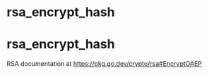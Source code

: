 # rsa_encrypt_hash
# rsa_encrypt_hash


RSA documentation at https://pkg.go.dev/crypto/rsa#EncryptOAEP
